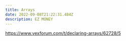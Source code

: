 ```yaml
---
title: Arrays
date: 2022-09-08T21:22:31.484Z
description: EZ MONEY
---
```

<https://www.vexforum.com/t/declaring-arrays/62728/5>